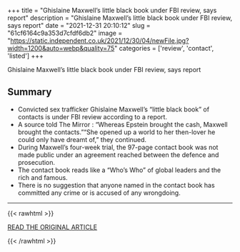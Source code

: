 +++
title = "Ghislaine Maxwell’s little black book under FBI review, says report"
description = "Ghislaine Maxwell’s little black book under FBI review, says report"
date = "2021-12-31 20:10:12"
slug = "61cf6164c9a353d7cfdf6db2"
image = "https://static.independent.co.uk/2021/12/30/04/newFile.jpg?width=1200&auto=webp&quality=75"
categories = ['review', 'contact', 'listed']
+++

Ghislaine Maxwell’s little black book under FBI review, says report

## Summary

- Convicted sex trafficker Ghislaine Maxwell’s “little black book” of contacts is under FBI review according to a report.
- A source told The Mirror : “Whereas Epstein brought the cash, Maxwell brought the contacts.”“She opened up a world to her then-lover he could only have dreamt of,” they continued.
- During Maxwell’s four-week trial, the 97-page contact book was not made public under an agreement reached between the defence and prosecution.
- The contact book reads like a “Who’s Who” of global leaders and the rich and famous.
- There is no suggestion that anyone named in the contact book has committed any crime or is accused of any wrongdoing.

---

{{< rawhtml >}}
  <p class="article-category">
    <a target="_blank" href="http://www.independent.co.uk/news/world/americas/ghislaine-maxwell-black-book-fbi-b1984594.html%3famp">READ THE ORIGINAL ARTICLE</a>
  </p>
{{< /rawhtml >}}

